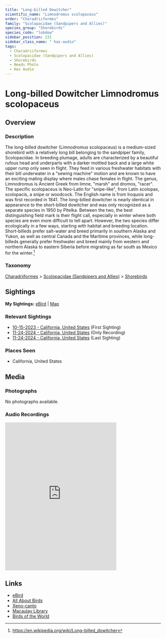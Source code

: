 ```yaml
---
title: "Long-billed Dowitcher"
scientific_name: "Limnodromus scolopaceus"
order: "Charadriiformes"
family: "Scolopacidae (Sandpipers and Allies)"
species_group: "Shorebirds"
species_code: "lobdow"
sidebar_position: 231
sidebar_class_name: " has-audio"
tags: 
  - Charadriiformes
  - Scolopacidae (Sandpipers and Allies)
  - Shorebirds
  - Needs Photo
  - Has Audio
---
```


# Long-billed Dowitcher <span className='sci_name'>Limnodromus scolopaceus</span>

## Overview

### Description
The long-billed dowitcher (Limnodromus scolopaceus) is a medium-sized shorebird with a relatively long bill belonging to the sandpiper family, Scolopacidae. In breeding plumage, adults are characterized by a beautiful rufous head and underparts with a darker mottled back and a large white upper rump only seen in flight. They feed in various freshwater habitats with their bill underwater in a "sewing machine" motion and are known to have an exciting mating display where males chase females in flight. The genus, Limnodromus is  Ancient Greek  from limne, "marsh" and dromos, "racer". The specific scolopaceus is Neo-Latin for "snipe-like", from Latin scolopax, scolopacis, a snipe or woodcock. The English name is from Iroquois and was first recorded in 1841.
The long-billed dowitcher is nearly identical in appearance to the short-billed dowitcher and was only recognized as a separate species in 1950 by Pitelka. Between the two, the best distinguishing field mark is their flight call, especially in winter where both species are even more difficult to tell apart. However, the two species differ ecologically in a few ways, starting with habitat and breeding location. Short-billeds prefer salt-water and breed primarily in southern Alaska and Yukon, as well as central Canada and the Maritime provinces, while long-billeds generally prefer freshwater and breed mainly from western and northern Alaska to eastern Siberia before migrating as far south as Mexico for the winter.[^1]

[^1]: https://en.wikipedia.org/wiki/Long-billed_dowitcher

### Taxonomy
[Charadriiformes](/tags/charadriiformes) > [Scolopacidae (Sandpipers and Allies)](/tags/scolopacidae-sandpipers-and-allies) > [Shorebirds](/tags/shorebirds)


## Sightings

**My Sightings:** [eBird](https://ebird.org/lifelist?r=world&time=life&spp=lobdow) | [Map](/map?species_code=lobdow)

### Relevant Sightings

* [10-15-2023 - California, United States](https://ebird.org/checklist/S152332833) (First Sighting)
* [11-24-2024 - California, United States](https://ebird.org/checklist/S203486069) (Only Recording)
* [11-24-2024 - California, United States](https://ebird.org/checklist/S203486069) (Last Sighting)

### Places Seen

* California, United States



## Media
### Photographs
No photographs available.

### Audio Recordings
<iframe src="https://macaulaylibrary.org/asset/626684588/embed" width="360" height="480" frameborder="0" allowfullscreen></iframe>

## Links
* [eBird](https://ebird.org/species/lobdow) 
* [All About Birds](https://www.allaboutbirds.org/guide/lobdow) 
* [Xeno-canto](https://www.xeno-canto.org/species/limnodromus-scolopaceus) 
* [Macaulay Library](https://search.macaulaylibrary.org/catalog?taxonCode=lobdow&sort=rating_rank_desc)
* [Birds of the World](https://birdsoftheworld.org/bow/species/lobdow)
